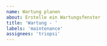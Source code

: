 ```yaml
---
name: Wartung planen
about: Erstelle ein Wartungsfenster
title: 'Wartung - '
labels: 'maintenance'
assignees: 'triopsi'
---
```

<!--
start: 2021-05-10T13:00:00.220Z
end: 2021-05-10T14:00:00.220Z
expectedDown: cloudfoxi, dev-ops, host-01, host-02, kundeninterface, triopsi-hosting-webseite, web-01, webmail-01
-->
